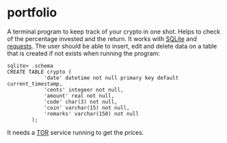 # portfolio

A terminal program to keep track of your crypto in one shot. Helps to check of the percentage invested and the return.
It works with [SQLite](https://sqlite.org) and [requests](https://pypi.org/project/requests/).
The user should be able to insert, edit and delete data on a table that is created if not exists when running the program:

```
sqlite> .schema
CREATE TABLE crypto (
            'date' datetime not null primary key default current_timestamp,
            'cents' integeer not null,
            'amount' real not null,
            'code' char(3) not null,
            'coin' varchar(15) not null,
            'remarks' varchar(150) not null
        );
```
It needs a [TOR](https://www.torproject.org) service running to get the prices.
